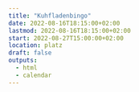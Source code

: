 ```yaml
---
title: "Kuhfladenbingo"
date: 2022-08-16T18:15:00+02:00
lastmod: 2022-08-16T18:15:00+02:00
start: 2022-08-27T15:00:00+02:00
location: platz
draft: false
outputs:
  - html
  - calendar
---
```


